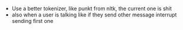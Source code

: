- Use a better tokenizer, like punkt from nltk, the current one is shit
- also when a user is talking like if they send other message interrupt sending first one